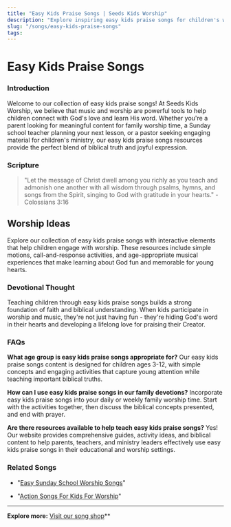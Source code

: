 ```yaml
---
title: "Easy Kids Praise Songs | Seeds Kids Worship"
description: "Explore inspiring easy kids praise songs for children's worship and faith development. Biblical music resources for families and ministry."
slug: "/songs/easy-kids-praise-songs"
tags:
---
```


# Easy Kids Praise Songs

### Introduction

Welcome to our collection of easy kids praise songs! At Seeds Kids Worship, we believe that music and worship are powerful tools to help children connect with God's love and learn His word. Whether you're a parent looking for meaningful content for family worship time, a Sunday school teacher planning your next lesson, or a pastor seeking engaging material for children's ministry, our easy kids praise songs resources provide the perfect blend of biblical truth and joyful expression.

### Scripture

> "Let the message of Christ dwell among you richly as you teach and admonish one another with all wisdom through psalms, hymns, and songs from the Spirit, singing to God with gratitude in your hearts." - Colossians 3:16

## Worship Ideas

Explore our collection of easy kids praise songs with interactive elements that help children engage with worship. These resources include simple motions, call-and-response activities, and age-appropriate musical experiences that make learning about God fun and memorable for young hearts.

### Devotional Thought

Teaching children through easy kids praise songs builds a strong foundation of faith and biblical understanding. When kids participate in worship and music, they're not just having fun - they're hiding God's word in their hearts and developing a lifelong love for praising their Creator.

### FAQs

**What age group is easy kids praise songs appropriate for?**
Our easy kids praise songs content is designed for children ages 3-12, with simple concepts and engaging activities that capture young attention while teaching important biblical truths.

**How can I use easy kids praise songs in our family devotions?**
Incorporate easy kids praise songs into your daily or weekly family worship time. Start with the activities together, then discuss the biblical concepts presented, and end with prayer.

**Are there resources available to help teach easy kids praise songs?**
Yes! Our website provides comprehensive guides, activity ideas, and biblical content to help parents, teachers, and ministry leaders effectively use easy kids praise songs in their educational and worship settings.

### Related Songs

- "[Easy Sunday School Worship Songs](/songs/easy-sunday-school-worship-songs/)"

- "[Action Songs For Kids For Worship](/songs/action-songs-for-kids-for-worship/)"

---

**Explore more:** [Visit our song shop](https://seedskidsworship.com/shop)**

<!-- Schema Markup -->
<script type="application/ld+json">
{
  "@context": "https://schema.org",
  "@type": "MusicRecording",
  "name": "Easy Kids Praise Songs",
  "byArtist": {
    "@type": "MusicGroup",
    "name": "Seeds Kids Worship"
  },
  "isFamilyFriendly": true,
  "url": "https://seedskidsworship.com/songs/easy-kids-praise-songs/"
}
</script>